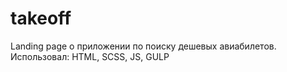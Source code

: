 # takeoff
Landing page о приложении по поиску дешевых авиабилетов.
Использовал:
HTML,
SCSS,
JS,
GULP
